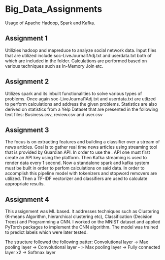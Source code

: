 # Big_Data_Assignments
Usage of Apache Hadoop, Spark and Kafka. 

## Assignment 1
Utilizies hadoop and mapreduce to analyze social network data. 
Input files that are utilized include soc-LiveJournal1Adj.txt and userdata.txt both of which are included in the folder. Calculations are performed based on various techniques such as In-Memory Join etc.

## Assignment 2
Utilizes spark and its inbuilt functionalities to solve various types of problems. Once again soc-LiveJournal1Adj.txt and userdata.txt are utlized to perform calculations and address the given problems. Statistics are also derived on statistics from a Yelp Dataset that are presented in the following text files: Business.csv, review.csv and user.csv

## Assignment 3
The focus is on extracting features and building a classifier over a stream of news articles. Goal is to gather real time news articles using streaming tool that is provided by Guardian API. In order to use the . API one must first create an API key using the platform. Then Kafka streaming is used to render data every 1 second. Now a standalone spark and kafka system must be built in order to perfom calculations on said data. In order to accomplish this pipeline model with tokenizers and stopword removers are utilized. Then a TF-IDF vectorizer and classifiers are used to calculate appropriate results.

## Assignment 4 
This assignment was ML based. It addresses techniques such as Clustering (K-means Algorithm, hierarchical clustering etc), Classification (Decision Trees) and Programming a CNN. I worked on the MNIST dataset and applied PyTorch packages to implement the CNN algorithm. The model was trained to predict labels which were later tested. 

The structure followed the following patter:
Convolutional layer -> Max pooling layer -> Convolutional layer - > Max pooling layer -> Fully connected layer x2 -> Softmax layer
